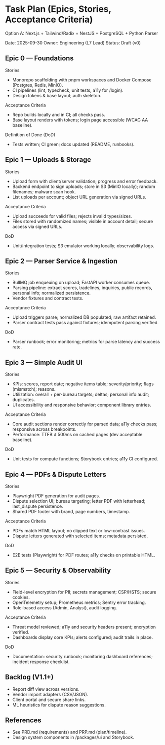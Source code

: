 # Task Plan (Epics, Stories, Acceptance Criteria)
Option A: Next.js + Tailwind/Radix + NestJS + PostgreSQL + Python Parser

Date: 2025-09-30
Owner: Engineering (L7 Lead)
Status: Draft (v0)

## Epic 0 — Foundations
Stories
- Monorepo scaffolding with pnpm workspaces and Docker Compose (Postgres, Redis, MinIO).
- CI pipelines (lint, typecheck, unit tests, a11y for /login).
- Design tokens & base layout; auth skeleton.

Acceptance Criteria
- Repo builds locally and in CI; all checks pass.
- Base layout renders with tokens; login page accessible (WCAG AA baseline).

Definition of Done (DoD)
- Tests written; CI green; docs updated (README, runbooks).

## Epic 1 — Uploads & Storage
Stories
- Upload form with client/server validation; progress and error feedback.
- Backend endpoint to sign uploads; store in S3 (MinIO locally); random filenames; malware scan hook.
- List uploads per account; object URL generation via signed URLs.

Acceptance Criteria
- Upload succeeds for valid files; rejects invalid types/sizes.
- Files stored with randomized names; visible in account detail; secure access via signed URLs.

DoD
- Unit/integration tests; S3 emulator working locally; observability logs.

## Epic 2 — Parser Service & Ingestion
Stories
- BullMQ job enqueuing on upload; FastAPI worker consumes queue.
- Parsing pipeline: extract scores, tradelines, inquiries, public records, personal info; normalized persistence.
- Vendor fixtures and contract tests.

Acceptance Criteria
- Upload triggers parse; normalized DB populated; raw artifact retained.
- Parser contract tests pass against fixtures; idempotent parsing verified.

DoD
- Parser runbook; error monitoring; metrics for parse latency and success rate.

## Epic 3 — Simple Audit UI
Stories
- KPIs: scores, report date; negative items table; severity/priority; flags (mismatch); reasons.
- Utilization: overall + per-bureau targets; deltas; personal info audit; duplicates.
- UI accessibility and responsive behavior; component library entries.

Acceptance Criteria
- Core audit sections render correctly for parsed data; a11y checks pass; responsive across breakpoints.
- Performance: TTFB ≤ 500ms on cached pages (dev acceptable baseline).

DoD
- Unit tests for compute functions; Storybook entries; a11y CI configured.

## Epic 4 — PDFs & Dispute Letters
Stories
- Playwright PDF generation for audit pages.
- Dispute selection UI; bureau targeting; letter PDF with letterhead; last_dispute persistence.
- Shared PDF footer with brand, page numbers, timestamp.

Acceptance Criteria
- PDFs match HTML layout; no clipped text or low-contrast issues.
- Dispute letters generated with selected items; metadata persisted.

DoD
- E2E tests (Playwright) for PDF routes; a11y checks on printable HTML.

## Epic 5 — Security & Observability
Stories
- Field-level encryption for PII; secrets management; CSP/HSTS; secure cookies.
- OpenTelemetry setup; Prometheus metrics; Sentry error tracking.
- Role-based access (Admin, Analyst), audit logging.

Acceptance Criteria
- Threat model reviewed; a11y and security headers present; encryption verified.
- Dashboards display core KPIs; alerts configured; audit trails in place.

DoD
- Documentation: security runbook; monitoring dashboard references; incident response checklist.

## Backlog (V1.1+)
- Report diff view across versions.
- Vendor import adapters (CSV/JSON).
- Client portal and secure share links.
- ML heuristics for dispute reason suggestions.

## References
- See PRD.md (requirements) and PRP.md (plan/timeline).
- Design system components in /packages/ui and Storybook.
